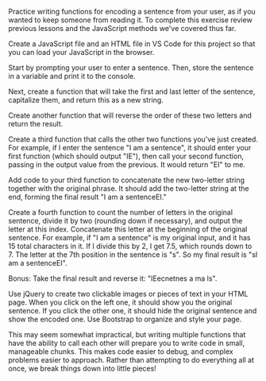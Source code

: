 Practice writing functions for encoding a sentence from your user, as if you wanted to keep someone from reading it. To complete this exercise review previous lessons and the JavaScript methods we've covered thus far.

Create a JavaScript file and an HTML file in VS Code for this project so that you can load your JavaScript in the browser.

Start by prompting your user to enter a sentence. Then, store the sentence in a variable and print it to the console.

Next, create a function that will take the first and last letter of the sentence, capitalize them, and return this as a new string.

Create another function that will reverse the order of these two letters and return the result.

Create a third function that calls the other two functions you've just created. For example, if I enter the sentence "I am a sentence", it should enter your first function (which should output "IE"), then call your second function, passing in the output value from the previous. It would return "EI" to me.

Add code to your third function to concatenate the new two-letter string together with the original phrase. It should add the two-letter string at the end, forming the final result "I am a sentenceEI."

Create a fourth function to count the number of letters in the original sentence, divide it by two (rounding down if necessary), and output the letter at this index. Concatenate this letter at the beginning of the original sentence. For example, if "I am a sentence" is my original input, and it has 15 total characters in it. If I divide this by 2, I get 7.5, which rounds down to 7. The letter at the 7th position in the sentence is "s". So my final result is "sI am a sentenceEI".

Bonus: Take the final result and reverse it: "IEecnetnes a ma ls".

Use jQuery to create two clickable images or pieces of text in your HTML page. When you click on the left one, it should show you the original sentence. If you click the other one, it should hide the original sentence and show the encoded one. Use Bootstrap to organize and style your page.

This may seem somewhat impractical, but writing multiple functions that have the ability to call each other will prepare you to write code in small, manageable chunks. This makes code easier to debug, and complex problems easier to approach. Rather than attempting to do everything all at once, we break things down into little pieces!